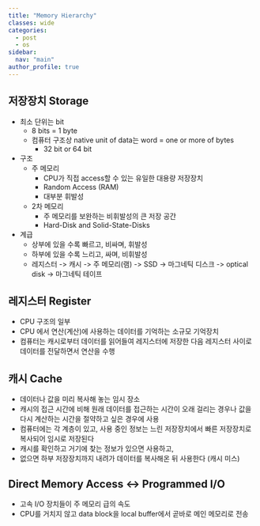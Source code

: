 ```yaml
---
title: "Memory Hierarchy"
classes: wide
categories: 
  - post
  - os
sidebar:
  nav: "main"
author_profile: true
---
```

   
## 저장장치 Storage
* 최소 단위는 bit
  * 8 bits = 1 byte
  * 컴퓨터 구조상 native unit of data는 word = one or more of bytes
    * 32 bit or 64 bit
* 구조
  * 주 메모리
    * CPU가 직접 access할 수 있는 유일한 대용량 저장장치
    * Random Access (RAM) 
    * 대부분 휘발성
  * 2차 메모리
    * 주 메모리를 보완하는 비휘발성의 큰 저장 공간
    * Hard-Disk and Solid-State-Disks
* 계급
  * 상부에 있을 수록 빠르고, 비싸며, 휘발성
  * 하부에 있을 수록 느리고, 싸며, 비휘발성
  * 레지스터 -> 캐시 -> 주 메모리(램) -> SSD -> 마그네틱 디스크 -> optical disk -> 마그네틱 테이프

## 레지스터 Register
* CPU 구조의 일부
* CPU 에서 연산(계산)에 사용하는 데이터를 기억하는 소규모 기억장치
* 컴퓨터는 캐시로부터 데이터를 읽어들여 레지스터에 저장한 다음 레지스터 사이로 데이터를 전달하면서 연산을 수행

## 캐시 Cache
* 데이터나 값을 미리 복사해 놓는 임시 장소
* 캐시의 접근 시간에 비해 원래 데이터를 접근하는 시간이 오래 걸리는 경우나 값을 다시 계산하는 시간을 절약하고 싶은 경우에 사용
* 컴퓨터에는 각 계층이 있고, 사용 중인 정보는 느린 저장장치에서 빠른 저장장치로 복사되어 임시로 저장된다
* 캐시를 확인하고 거기에 찾는 정보가 있으면 사용하고,
* 없으면 하부 저장장치까지 내려가 데이터를 복사해온 뒤 사용한다 (캐시 미스)

## Direct Memory Access <-> Programmed I/O
* 고속 I/O 장치들이 주 메모리 급의 속도
* CPU를 거치지 않고 data block을 local buffer에서 곧바로 메인 메모리로 전송
